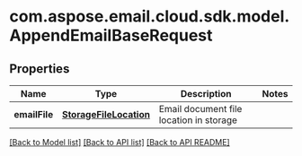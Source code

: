 
# com.aspose.email.cloud.sdk.model.AppendEmailBaseRequest

## Properties
Name | Type | Description | Notes
------------ | ------------- | ------------- | -------------
**emailFile** | [**StorageFileLocation**](StorageFileLocation.md) | Email document file location in storage              | 


[[Back to Model list]](README.md#documentation-for-models) [[Back to API list]](README.md#documentation-for-api-endpoints) [[Back to API README]](README.md)

